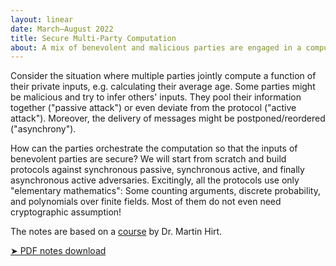 ```yaml
---
layout: linear
date: March–August 2022
title: Secure Multi-Party Computation
about: A mix of benevolent and malicious parties are engaged in a computational task, where each party provides an input. Is there a protocol that protects the input privacy of benevolent parties?
---
```


Consider the situation where multiple parties jointly compute a function of their private inputs, e.g. calculating their average age. Some parties might be malicious and try to infer others' inputs. They pool their information together ("passive attack") or even deviate from the protocol ("active attack"). Moreover, the delivery of messages might be postponed/reordered ("asynchrony").

How can the parties orchestrate the computation so that the inputs of benevolent parties are secure? We will start from scratch and build protocols against synchronous passive, synchronous active, and finally asynchronous active adversaries. Excitingly, all the protocols use only "elementary mathematics": Some counting arguments, discrete probability, and polynomials over finite fields. Most of them do not even need cryptographic assumption!

The notes are based on a [course](https://crypto.ethz.ch/teaching/CP22/) by Dr. Martin Hirt.

[➤ PDF notes download](./MPC.pdf)
